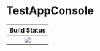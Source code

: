 # TestAppConsole

|  **Build Status**               |
|:-------------------------------:|
|  [![][travis-img]][travis-url]  |


[travis-img]: https://api.travis-ci.org/wookay/TestAppConsole.svg?branch=master
[travis-url]: https://travis-ci.org/wookay/TestAppConsole
